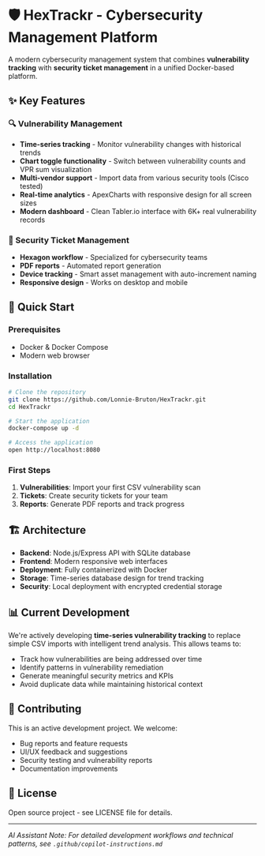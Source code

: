 # 🛡️ HexTrackr - Cybersecurity Management Platform

A modern cybersecurity management system that combines **vulnerability tracking** with **security ticket management** in a unified Docker-based platform.

## ✨ Key Features

### 🔍 Vulnerability Management
- **Time-series tracking** - Monitor vulnerability changes with historical trends
- **Chart toggle functionality** - Switch between vulnerability counts and VPR sum visualization
- **Multi-vendor support** - Import data from various security tools (Cisco tested)
- **Real-time analytics** - ApexCharts with responsive design for all screen sizes
- **Modern dashboard** - Clean Tabler.io interface with 6K+ real vulnerability records

### 🎫 Security Ticket Management  
- **Hexagon workflow** - Specialized for cybersecurity teams
- **PDF reports** - Automated report generation
- **Device tracking** - Smart asset management with auto-increment naming
- **Responsive design** - Works on desktop and mobile

## 🚀 Quick Start

### Prerequisites
- Docker & Docker Compose
- Modern web browser

### Installation
```bash
# Clone the repository
git clone https://github.com/Lonnie-Bruton/HexTrackr.git
cd HexTrackr

# Start the application
docker-compose up -d

# Access the application
open http://localhost:8080
```

### First Steps
1. **Vulnerabilities**: Import your first CSV vulnerability scan
2. **Tickets**: Create security tickets for your team
3. **Reports**: Generate PDF reports and track progress

## 🏗️ Architecture

- **Backend**: Node.js/Express API with SQLite database
- **Frontend**: Modern responsive web interfaces
- **Deployment**: Fully containerized with Docker
- **Storage**: Time-series database design for trend tracking
- **Security**: Local deployment with encrypted credential storage

## 📊 Current Development

We're actively developing **time-series vulnerability tracking** to replace simple CSV imports with intelligent trend analysis. This allows teams to:

- Track how vulnerabilities are being addressed over time
- Identify patterns in vulnerability remediation
- Generate meaningful security metrics and KPIs
- Avoid duplicate data while maintaining historical context

## 🤝 Contributing

This is an active development project. We welcome:
- Bug reports and feature requests
- UI/UX feedback and suggestions  
- Security testing and vulnerability reports
- Documentation improvements

## 📄 License

Open source project - see LICENSE file for details.

---

*AI Assistant Note: For detailed development workflows and technical patterns, see `.github/copilot-instructions.md`*
